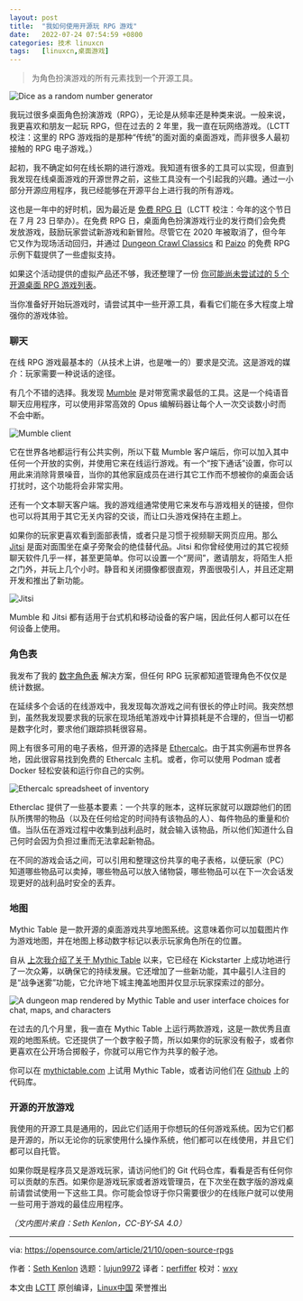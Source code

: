```yaml
---
layout: post
title:	"我如何使用开源玩 RPG 游戏"
date:	2022-07-24 07:54:59 +0800 
categories:	技术 linuxcn 
tags:	[linuxcn,桌面游戏]
---
```




> 
> 为角色扮演游戏的所有元素找到一个开源工具。
> 
> 
> 


![](/Asserts/Images//attachment/album/202207/24/075445ymf5nvigh4t4htfd.jpg "Dice as a random number generator")


我玩过很多桌面角色扮演游戏（RPG），无论是从频率还是种类来说。一般来说，我更喜欢和朋友一起玩 RPG，但在过去的 2 年里，我一直在玩网络游戏。（LCTT 校注：这里的 RPG 游戏指的是那种“传统”的面对面的桌面游戏，而非很多人最初接触的 RPG 电子游戏。）


起初，我不确定如何在线长期的进行游戏。我知道有很多的工具可以实现，但直到我发现在线桌面游戏的开源世界之前，这些工具没有一个引起我的兴趣。通过一小部分开源应用程序，我已经能够在开源平台上进行我的所有游戏。


这也是一年中的好时机，因为最近是 [免费 RPG 日](https://www.freerpgday.com/)（LCTT 校注：今年的这个节日在 7 月 23 日举办）。在免费 RPG 日，桌面角色扮演游戏行业的发行商们会免费发放游戏，鼓励玩家尝试新游戏和新冒险。尽管它在 2020 年被取消了，但今年它又作为现场活动回归，并通过 [Dungeon Crawl Classics](https://goodman-games.com/blog/2021/10/06/pdf-previews-of-our-free-rpg-day-releases/) 和 [Paizo](https://paizo.com/community/blog/v5748dyo6shte) 的免费 RPG 示例下载提供了一些虚拟支持。


如果这个活动提供的虚拟产品还不够，我还整理了一份 [你可能尚未尝试过的 5 个开源桌面 RPG 游戏列表](https://opensource.com/article/21/10/rpg-tabletop-games)。


当你准备好开始玩游戏时，请尝试其中一些开源工具，看看它们能在多大程度上增强你的游戏体验。


### 聊天


在线 RPG 游戏最基本的（从技术上讲，也是唯一的）要求是交流。这是游戏的媒介：玩家需要一种说话的途径。


有几个不错的选择。我发现 [Mumble](http://mumble.info/) 是对带宽需求最低的工具。这是一个纯语音聊天应用程序，可以使用非常高效的 Opus 编解码器让每个人一次交谈数小时而不会中断。


![Mumble client](/Asserts/Images//attachment/album/202207/24/075500e414ong865oo00qq.png "Mumble client")


它在世界各地都运行有公共实例，所以下载 Mumble 客户端后，你可以加入其中任何一个开放的实例，并使用它来在线运行游戏。有一个“按下通话”设置，你可以用此来消除背景噪音，当你的其他家庭成员在进行其它工作而不想被你的桌面会话打扰时，这个功能将会非常实用。


还有一个文本聊天客户端。我的游戏组通常使用它来发布与游戏相关的链接，但你也可以将其用于其它无关内容的交谈，而让口头游戏保持在主题上。


如果你的玩家更喜欢看到面部表情，或者只是习惯于视频聊天网页应用。那么 [Jitsi](https://jitsi.org/) 是面对面围坐在桌子旁聚会的绝佳替代品。Jitsi 和你曾经使用过的其它视频聊天软件几乎一样，甚至更简单。你可以设置一个“房间”，邀请朋友，将陌生人拒之门外，并玩上几个小时。静音和关闭摄像都很直观，界面很吸引人，并且还定期开发和推出了新功能。


![Jitsi](/Asserts/Images//attachment/album/202207/24/075500g0mksrk4gknmmr4m.jpg "Jitsi")


Mumble 和 Jitsi 都有适用于台式机和移动设备的客户端，因此任何人都可以在任何设备上使用。


### 角色表


我发布了我的 [数字角色表](https://opensource.com/article/21/10/3-ways-manage-your-character-sheets-open-source) 解决方案，但任何 RPG 玩家都知道管理角色不仅仅是统计数据。


在延续多个会话的在线游戏中，我发现每次游戏之间有很长的停止时间。我突然想到，虽然我发现要求我的玩家在现场纸笔游戏中计算损耗是不合理的，但当一切都是数字化时，要求他们跟踪损耗很容易。


网上有很多可用的电子表格，但开源的选择是 [Ethercalc](http://ethercalc.net/)。由于其实例遍布世界各地，因此很容易找到免费的 Ethercalc 主机。或者，你可以使用 Podman 或者 Docker 轻松安装和运行你自己的实例。


![Ethercalc spreadsheet of inventory](/Asserts/Images//attachment/album/202207/24/075500np1zft0dp302fclz.jpg "Ethercalc")


Etherclac 提供了一些基本要素：一个共享的账本，这样玩家就可以跟踪他们的团队所携带的物品（以及在任何给定的时间持有该物品的人）、每件物品的重量和价值。当队伍在游戏过程中收集到战利品时，就会输入该物品，所以他们知道什么自己何时会因为负担过重而无法拿起新物品。


在不同的游戏会话之间，可以引用和整理这份共享的电子表格，以便玩家（PC）知道哪些物品可以卖掉，哪些物品可以放入储物袋，哪些物品可以在下一次会话发现更好的战利品时安全的丢弃。


### 地图


Mythic Table 是一款开源的桌面游戏共享地图系统。这意味着你可以加载图片作为游戏地图，并在地图上移动数字标记以表示玩家角色所在的位置。


自从 [上次我介绍了关于 Mythic Table](https://opensource.com/article/20/11/open-source-battle-maps) 以来，它已经在 Kickstarter 上成功地进行了一次众筹，以确保它的持续发展。它还增加了一些新功能，其中最引人注目的是“战争迷雾”功能，它允许地下城主掩盖地图并仅显示玩家探索过的部分。


![A dungeon map rendered by Mythic Table and user interface choices for chat, maps, and characters](/Asserts/Images//attachment/album/202207/24/075501yj4m4ntiz6sx4355.jpg "Mythic Table")


在过去的几个月里，我一直在 Mythic Table 上运行两款游戏，这是一款优秀且直观的地图系统。它还提供了一个数字骰子筒，所以如果你的玩家没有骰子，或者你更喜欢在公开场合掷骰子，你就可以用它作为共享的骰子池。


你可以在 [mythictable.com](http://mythictable.com/) 上试用 Mythic Table，或者访问他们在 [Github](https://gitlab.com/mythicteam/mythictable) 上的代码库。


### 开源的开放游戏


我使用的开源工具是通用的，因此它们适用于你想玩的任何游戏系统。因为它们都是开源的，所以无论你的玩家使用什么操作系统，他们都可以在线使用，并且它们都可以自托管。


如果你既是程序员又是游戏玩家，请访问他们的 Git 代码仓库，看看是否有任何你可以贡献的东西。如果你是游戏玩家或者游戏管理员，在下次坐在数字版的游戏桌前请尝试使用一下这些工具。你可能会惊讶于你只需要很少的在线账户就可以使用一些可用于游戏的最佳应用程序。


*（文内图片来自：Seth Kenlon，CC-BY-SA 4.0）*




---


via: <https://opensource.com/article/21/10/open-source-rpgs>


作者：[Seth Kenlon](https://opensource.com/users/seth) 选题：[lujun9972](https://github.com/lujun9972) 译者：[perfiffer](https://github.com/perfiffer) 校对：[wxy](https://github.com/wxy)


本文由 [LCTT](https://github.com/LCTT/TranslateProject) 原创编译，[Linux中国](https://linux.cn/) 荣誉推出
